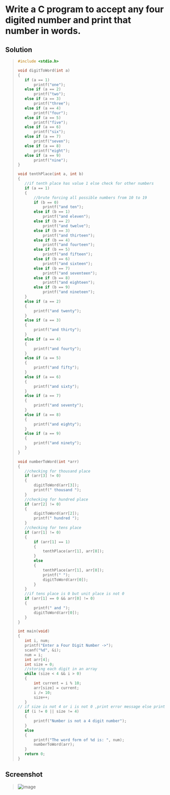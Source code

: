 # Write a C program to accept any four digited number and print that number in words. 
## Solution
>```c
>#include <stdio.h>
>
>void digitToWord(int a)
>{
>    if (a == 1)
>        printf("one");
>    else if (a == 2)
>        printf("two");
>    else if (a == 3)
>        printf("three");
>    else if (a == 4)
>        printf("four");
>    else if (a == 5)
>        printf("five");
>    else if (a == 6)
>        printf("six");
>    else if (a == 7)
>        printf("seven");
>    else if (a == 8)
>        printf("eight");
>    else if (a == 9)
>        printf("nine");
>}
>
>void tenthPlace(int a, int b)
>{
>    //if tenth place has value 1 else check for other numbers
>    if (a == 1)
>    {
>        //brute forcing all possible numbers from 10 to 19
>        if (b == 0)
>            printf("and ten");
>        else if (b == 1)
>            printf("and eleven");
>        else if (b == 2)
>            printf("and twelve");
>        else if (b == 3)
>            printf("and thirteen");
>        else if (b == 4)
>            printf("and fourteen");
>        else if (b == 5)
>            printf("and fifteen");
>        else if (b == 6)
>            printf("and sixteen");
>        else if (b == 7)
>            printf("and seventeen");
>        else if (b == 8)
>            printf("and eighteen");
>        else if (b == 9)
>            printf("and nineteen");
>    }
>    else if (a == 2)
>    {
>        printf("and twenty");
>    }
>    else if (a == 3)
>    {
>        printf("and thirty");
>    }
>    else if (a == 4)
>    {
>        printf("and fourty");
>    }
>    else if (a == 5)
>    {
>        printf("and fifty");
>    }
>    else if (a == 6)
>    {
>        printf("and sixty");
>    }
>    else if (a == 7)
>    {
>        printf("and seventy");
>    }
>    else if (a == 8)
>    {
>        printf("and eighty");
>    }
>    else if (a == 9)
>    {
>        printf("and ninety");
>    }
>}
>
>void numberToWord(int *arr)
>{
>    //checking for thousand place
>    if (arr[3] != 0)
>    {
>        digitToWord(arr[3]);
>        printf(" thousand ");
>    }
>    //checking for hundred place
>    if (arr[2] != 0)
>    {
>        digitToWord(arr[2]);
>        printf(" hundred ");
>    }
>    //checking for tens place
>    if (arr[1] != 0)
>    {
>        if (arr[1] == 1)
>        {
>            tenthPlace(arr[1], arr[0]);
>        }
>        else
>        {
>            tenthPlace(arr[1], arr[0]);
>            printf(" ");
>            digitToWord(arr[0]);
>        }
>    }
>    //if tens place is 0 but unit place is not 0
>    if (arr[1] == 0 && arr[0] != 0)
>    {
>        printf(" and ");
>        digitToWord(arr[0]);
>    }
>}
>
>int main(void)
>{
>    int i, num;
>    printf("Enter a Four Digit Number ->");
>    scanf("%d", &i);
>    num = i;
>    int arr[4];
>    int size = 0;
>    //storing each digit in an array
>    while (size < 4 && i > 0)
>    {
>        int current = i % 10;
>        arr[size] = current;
>        i /= 10;
>        size++;
>    }
>// if size is not 4 or i is not 0 ,print error message else print the answer
>    if (i != 0 || size != 4)
>    {
>        printf("Number is not a 4 digit number");
>    }
>    else
>    {
>        printf("The word form of %d is: ", num);
>        numberToWord(arr);
>    }
>    return 0;
>}
>```
## Screenshot
>![image](https://user-images.githubusercontent.com/96988507/151670207-06ad2bf4-8558-4a7f-beb3-81c36904ecd4.png)
